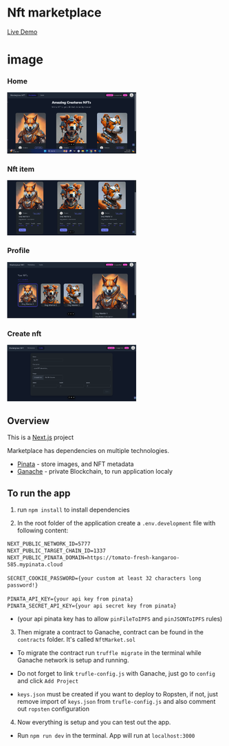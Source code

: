 # Nft marketplace

[Live Demo](https://nft-marketplace-ochre-three.vercel.app/)

# image
### Home
  <img src="https://github.com/gnmjafari/nft-marketplace/blob/main/public/images/Home.png?raw=true" style="width: 300px; height: auto;">
  
### Nft item
  <img src="https://github.com/gnmjafari/nft-marketplace/blob/main/public/images/Nft-item.png?raw=true" style="width: 300px; height: auto;">
  
### Profile
  <img src="https://github.com/gnmjafari/nft-marketplace/blob/main/public/images/Profile.png?raw=true" style="width: 300px; height: auto;">
  
### Create nft
  <img src="https://github.com/gnmjafari/nft-marketplace/blob/main/public/images/Create-nft.png?raw=true" style="width: 300px; height: auto;">

## Overview

This is a [Next.js](https://nextjs.org/) project

Marketplace has dependencies on multiple technologies.

* [Pinata](https://app.pinata.cloud/) - store images, and NFT metadata
* [Ganache](https://trufflesuite.com/ganache/) - private Blockchain, to run application localy

## To run the app
1. run `npm install` to install dependencies

2. In the root folder of the application create a `.env.development` file with following content:

```
NEXT_PUBLIC_NETWORK_ID=5777
NEXT_PUBLIC_TARGET_CHAIN_ID=1337
NEXT_PUBLIC_PINATA_DOMAIN=https://tomato-fresh-kangaroo-585.mypinata.cloud

SECRET_COOKIE_PASSWORD={your custom at least 32 characters long password!}

PINATA_API_KEY={your api key from pinata}
PINATA_SECRET_API_KEY={your api secret key from pinata}
```
* (your api pinata key has to allow `pinFileToIPFS` and `pinJSONToIPFS` rules)

3. Then migrate a contract to Ganache, contract can be found in the `contracts` folder. It's called `NftMarket.sol`

* To migrate the contract run `truffle migrate` in the terminal while Ganache network is setup and running.

* Do not forget to link `trufle-config.js` with Ganache, just go to `config` and click `Add Project`

* `keys.json` must be created if you want to deploy to Ropsten, if not, just remove import of `keys.json` from `trufle-config.js` and also comment out `ropsten` configuration

4. Now everything is setup and you can test out the app.

* Run `npm run dev` in the terminal. App will run at `localhost:3000`
